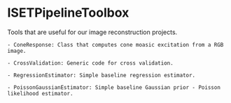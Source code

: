 # ISETPipelineToolbox
Tools that are useful for our image reconstruction projects. 

    - ConeResponse: Class that computes cone moasic excitation from a RGB image. 

    - CrossValidation: Generic code for cross validation. 

    - RegressionEstimator: Simple baseline regression estimator. 

    - PoissonGaussianEstimator: Simple baseline Gaussian prior - Poisson likelihood estimator. 
